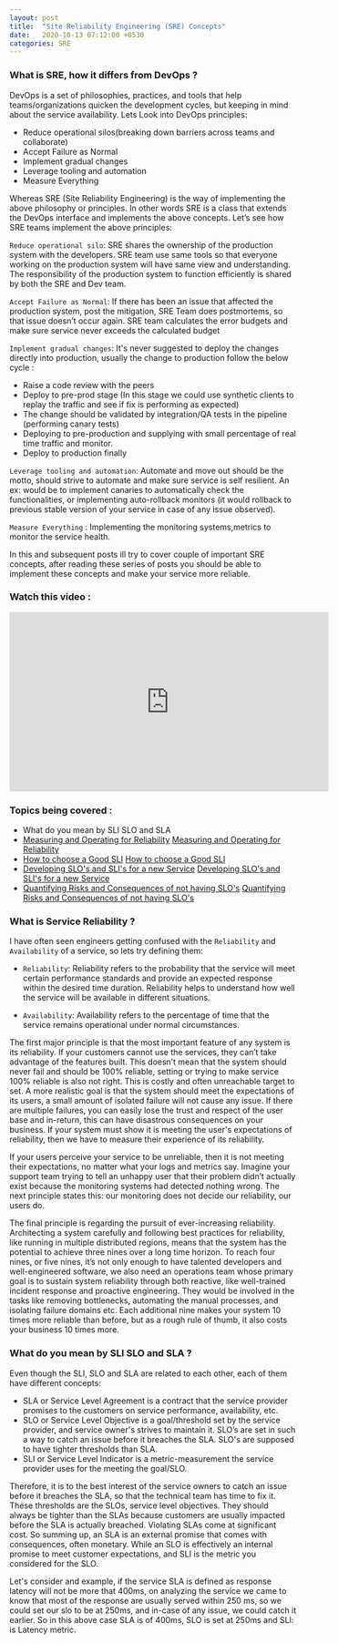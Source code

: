 ```yaml
---
layout: post
title:  "Site Reliability Engineering (SRE) Concepts"
date:   2020-10-13 07:12:00 +0530
categories: SRE
--- 
```


### What is SRE, how it differs from DevOps ?
DevOps is a set of philosophies, practices, and tools that help teams/organizations quicken the development cycles, 
but keeping in mind about the service availability. Lets Look into DevOps principles: 

* Reduce operational silos(breaking down barriers across teams and collaborate)
* Accept Failure as Normal
* Implement gradual changes 
* Leverage tooling and automation 
* Measure Everything 

Whereas SRE (Site Reliability Engineering) is the way of implementing the above philosophy or principles. In other words 
SRE is a class that extends the DevOps interface and implements the above concepts. Let’s see how SRE teams implement 
the above principles:

`Reduce operational silo`: SRE shares the ownership of the production system with the developers. SRE team use same tools 
so that everyone working on the production system will have same view and understanding. The responsibility of the production 
system to function efficiently is shared by both the SRE and Dev team.

`Accept Failure as Normal`: If there has been an issue that affected the production system, post the mitigation, SRE Team 
does postmortems, so that issue doesn’t occur again. SRE team calculates the error budgets and make sure service never 
exceeds the calculated budget

`Implement gradual changes`: It's never suggested to deploy the changes directly into production, usually the change to 
production follow the below cycle : 
* Raise a code review with the peers
* Deploy to pre-prod stage (In this stage we could use synthetic clients to replay the traffic and see if fix is performing as expected)
* The change should be validated by integration/QA tests in the pipeline (performing canary tests)
* Deploying to pre-production and supplying with small percentage of  real time traffic and monitor.
* Deploy to production finally

`Leverage tooling and automation`: Automate and move out should be the motto, should strive to automate and make sure 
service is self resilient. An ex: would be to implement canaries to automatically check the functionalities, or implementing
 auto-rollback monitors (it would rollback to previous stable version of your service in case of any issue observed). 

`Measure Everything` :  Implementing the monitoring systems,metrics to monitor the service health.

In this and subsequent posts ill try to cover couple of important SRE concepts, after reading these series of posts 
you should be able to implement these concepts and make your service more reliable. 

### Watch this video : 

<iframe width="560"
        height="315"
        src="https://www.youtube.com/embed/uTEL8Ff1Zvk"
        frameborder="0"
        allow="autoplay; encrypted-media"
        allowfullscreen>
</iframe>


### Topics being covered :
* What do you mean by SLI SLO and SLA 
* [Measuring and Operating for Reliability] [Measuring and Operating for Reliability]
* [How to choose a Good SLI] [How to choose a Good SLI]
* [Developing SLO's and SLI's for a new Service] [Developing SLO's and SLI's for a new Service]
* [Quantifying Risks and Consequences of not having SLO's] [Quantifying Risks and Consequences of not having SLO's]

### What is Service Reliability ? 
I have often seen engineers getting confused with the `Reliability` and `Availability` of a service, so lets try defining them: 

* `Reliability`: Reliability refers to the probability that the service will meet certain performance standards and provide 
an expected response within the desired time duration. Reliability helps to  understand how well the service will be available
in different situations.

* `Availability`: Availability refers to the percentage of time that the service remains operational under normal circumstances.

The first major principle is that the most important feature of any system is its reliability. If your customers cannot 
use the services, they can’t take advantage of the features built. This doesn’t mean that the system should never fail 
and should be 100% reliable, setting or trying to make service 100% reliable is also not right. This is costly and often 
unreachable target to set. A more realistic goal is that the system should meet the expectations of its users, a small 
amount of isolated failure will not cause any issue. If there are multiple failures, you can easily lose the trust and 
respect of the user base and in-return, this can have disastrous consequences on your business. If your system must show 
it is meeting the user's expectations of reliability, then we have to measure their experience of its reliability.

If your users perceive your service to be unreliable, then it is not meeting their expectations, no matter what your logs 
and metrics say. Imagine your support team trying to tell an unhappy user that their problem didn’t actually exist because 
the monitoring systems had detected nothing wrong. The next principle states this: our monitoring does not decide our 
reliability, our users do. 

The final principle is regarding the pursuit of ever-increasing reliability. Architecting a system carefully and following best practices for reliability, 
like running in multiple distributed regions, means that the system has the potential to achieve three nines over a long time horizon. 
To reach four nines, or five nines, it’s not only enough to have talented developers and well-engineered software, we also 
need an operations team whose primary goal is to sustain system reliability through both reactive, like well-trained 
incident response and proactive engineering. They would be involved in the tasks like removing bottlenecks, automating 
the manual processes, and isolating failure domains etc. Each additional nine makes your system 10 times more reliable 
than before, but as a rough rule of thumb, it also costs your business 10 times more. 


### What do you mean by SLI SLO and SLA ? 
Even though the SLI, SLO and SLA are related to each other, each of them have different concepts: 
* SLA or Service Level Agreement is a contract that the service provider promises to the customers on service performance, availability, etc.
* SLO or Service Level Objective is a goal/threshold set by the service provider, and service owner's strives to maintain it. 
SLO’s are set in such a way to catch an issue before it breaches the SLA. SLO's are supposed to have tighter thresholds than SLA.   
* SLI or Service Level Indicator is a metric-measurement the service provider uses for the meeting the goal/SLO.

Therefore, it is to the best interest of the service owners to catch an issue before it breaches the SLA, so that the 
technical team has time to fix it. These thresholds are the SLOs, service level objectives. They should always be tighter 
than the SLAs because customers are usually impacted before the SLA is actually breached. Violating SLAs come at significant cost. 
So summing up, an SLA is an external promise that comes with consequences, often monetary. While an SLO is effectively an 
internal promise to meet customer expectations, and SLI is the metric you considered for the SLO.

Let's consider and example, if the service SLA is defined as response latency will not be more that 400ms, on analyzing 
the service we came to know that most of the response are usually served within 250 ms, so we could set our slo to be at 
250ms, and in-case of any issue, we could catch it earlier. So in this above case SLA is of 400ms, SLO is set at 250ms 
and SLI: is Latency metric.

[Measuring and Operating for Reliability]:/sre_blog/sre/2020/10/13/measuring-and-targeting-reliability.html
[How to choose a Good SLI]:/sre_blog/sre/2020/10/14/choose-good-sli.html
[Developing SLO's and SLI's for a new Service]:/sre_blog/sre/2020/10/14/developing-slo-sli.html
[Quantifying Risks and Consequences of not having SLO's]:/sre_blog/sre/2020/10/18/2020-10-18-quantifying-cons-slo.markdown
